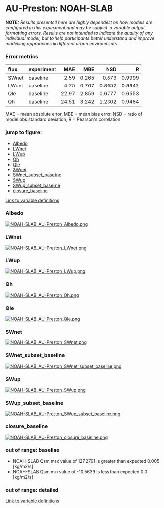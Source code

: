 # AU-Preston: NOAH-SLAB

**NOTE:** *Results presented here are highly dependent on how models are configured in this experiment and may be subject to variable output formatting errors. Results are not intended to indicate the quality of any individual model, but to help participants better understand and improve modelling approaches in different urban environments.*

### Error metrics

| flux   | experiment   |   MAE |   MBE |    NSD |      R |
|:-------|:-------------|------:|------:|-------:|-------:|
| SWnet  | baseline     |  2.59 | 0.265 | 0.873  | 0.9999 |
| LWnet  | baseline     |  4.75 | 0.767 | 0.8652 | 0.9942 |
| Qle    | baseline     | 22.97 | 2.859 | 0.6777 | 0.6553 |
| Qh     | baseline     | 24.51 | 3.242 | 1.2302 | 0.9484 |

MAE = mean absolute error, MBE = mean bias error, NSD = ratio of model:obs standard deviation, R = Pearson's correlation

### jump to figure:
 - [Albedo](#albedo)
 - [LWnet](#lwnet)
 - [LWup](#lwup)
 - [Qh](#qh)
 - [Qle](#qle)
 - [SWnet](#swnet)
 - [SWnet_subset_baseline](#swnet_subset_baseline)
 - [SWup](#swup)
 - [SWup_subset_baseline](#swup_subset_baseline)
 - [closure_baseline](#closure_baseline)

[Link to variable definitions](variable_definitions.md)

### <a name="albedo"></a>Albedo
[![NOAH-SLAB_AU-Preston_Albedo.png](NOAH-SLAB_AU-Preston_Albedo.png)](NOAH-SLAB_AU-Preston_Albedo.png)

### <a name="lwnet"></a>LWnet
[![NOAH-SLAB_AU-Preston_LWnet.png](NOAH-SLAB_AU-Preston_LWnet.png)](NOAH-SLAB_AU-Preston_LWnet.png)

### <a name="lwup"></a>LWup
[![NOAH-SLAB_AU-Preston_LWup.png](NOAH-SLAB_AU-Preston_LWup.png)](NOAH-SLAB_AU-Preston_LWup.png)

### <a name="qh"></a>Qh
[![NOAH-SLAB_AU-Preston_Qh.png](NOAH-SLAB_AU-Preston_Qh.png)](NOAH-SLAB_AU-Preston_Qh.png)

### <a name="qle"></a>Qle
[![NOAH-SLAB_AU-Preston_Qle.png](NOAH-SLAB_AU-Preston_Qle.png)](NOAH-SLAB_AU-Preston_Qle.png)

### <a name="swnet"></a>SWnet
[![NOAH-SLAB_AU-Preston_SWnet.png](NOAH-SLAB_AU-Preston_SWnet.png)](NOAH-SLAB_AU-Preston_SWnet.png)

### <a name="swnet_subset_baseline"></a>SWnet_subset_baseline
[![NOAH-SLAB_AU-Preston_SWnet_subset_baseline.png](NOAH-SLAB_AU-Preston_SWnet_subset_baseline.png)](NOAH-SLAB_AU-Preston_SWnet_subset_baseline.png)

### <a name="swup"></a>SWup
[![NOAH-SLAB_AU-Preston_SWup.png](NOAH-SLAB_AU-Preston_SWup.png)](NOAH-SLAB_AU-Preston_SWup.png)

### <a name="swup_subset_baseline"></a>SWup_subset_baseline
[![NOAH-SLAB_AU-Preston_SWup_subset_baseline.png](NOAH-SLAB_AU-Preston_SWup_subset_baseline.png)](NOAH-SLAB_AU-Preston_SWup_subset_baseline.png)

### <a name="closure_baseline"></a>closure_baseline
[![NOAH-SLAB_AU-Preston_closure_baseline.png](NOAH-SLAB_AU-Preston_closure_baseline.png)](NOAH-SLAB_AU-Preston_closure_baseline.png)

### out of range: baseline

 - NOAH-SLAB Qsm max value of 127.2791 is greater than expected 0.005 [kg/m2/s]
 - NOAH-SLAB Qsm min value of -10.5639 is less than expected 0.0 [kg/m2/s]

### out of range: detailed



[Link to variable definitions](variable_definitions.md)

